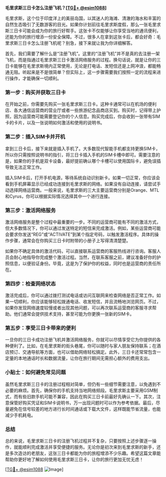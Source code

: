 **毛里求斯三日卡怎么注册飞机？[[TG💪+ @esim1088](https://t.me/s/esim1088)]**

毛里求斯，这个位于印度洋上的美丽岛国，以其迷人的海滩、清澈的海水和丰富的自然生态吸引了无数游客的目光。如果你计划前往毛里求斯度假，那么一张毛里求斯三日卡可能会成为你的旅行好帮手。这张卡不仅能够让你享受当地的通讯便利，还能为你的旅行增添一份安全保障。不过，很多人在拿到这张卡后，都会好奇：毛里求斯三日卡怎么注册飞机呢？别急，接下来就让我为你详细解答。

首先，我们需要了解什么是“注册飞机”。这里的“注册飞机”并不是真的去注册一架飞机，而是指通过毛里求斯三日卡激活网络服务的过程。换句话说，就是让你的三日卡能够在毛里求斯境内正常使用，无论是打电话、发短信还是上网冲浪，都能畅通无阻。听起来是不是很简单？但实际上，这一步骤需要我们按照一定的流程来进行操作，才能确保一切顺利。

### **第一步：购买并获取三日卡**

在开始之前，你需要先购买一张毛里求斯三日卡。这种卡通常可以在机场的便利店、各大通信运营商的营业厅或者一些旅游纪念品商店买到。购买时，记得带上护照，因为运营商可能需要登记你的个人信息。购买完成后，你会收到一张带有SIM卡的卡片，以及一张说明如何激活和使用的说明书。

### **第二步：插入SIM卡并开机**

拿到三日卡后，接下来就是插入手机了。大多数现代智能手机都支持更换SIM卡，所以你只需按照说明书的指引，将三日卡插入手机的SIM卡槽中即可。需要注意的是，如果你的手机是双卡设备，最好提前确认哪个卡槽可以使用国际卡，避免误插导致无法正常工作。

插入SIM卡后，打开手机电源，等待系统自动识别新卡。如果一切正常，你应该会看到手机屏幕显示已经成功连接到毛里求斯的网络。如果没有自动连接，请尝试手动选择网络运营商。一般来说，毛里求斯的三大主要运营商分别是Orange、MTL和Cyrus，你可以根据实际情况选择其中一个进行连接。

### **第三步：激活网络服务**

激活网络服务是整个过程中最重要的一步。不同的运营商可能有不同的激活方式，但大多数情况下，你可以通过发送特定的短信来完成激活。例如，某些运营商可能会要求你发送“REG”或“ACTIVATE”到某个指定号码，以触发激活程序。具体的操作步骤，通常会在你购买三日卡时附带的小册子上写得清清楚楚。

如果你不确定具体的激活代码，可以直接联系运营商的客服热线进行咨询。客服人员会耐心地指导你完成整个激活过程。当然，在联系客服之前，建议准备好你的护照信息，以便验证身份。毕竟，这是为了保护你的权益，同时也是运营商的责任所在。

### **第四步：检查网络状态**

激活完成后，你可以通过拨打测试电话或访问互联网来检查网络是否正常工作。如果一切顺利，你应该能够轻松拨通电话、收发短信，并且流畅地浏览网页。不过，如果你发现网络速度较慢或者出现其他问题，可以再次联系运营商的客服寻求帮助。他们通常会提供技术支持，甚至可能为你更换一张新的SIM卡。

### **第五步：享受三日卡带来的便利**

一旦你的三日卡成功注册飞机并激活网络服务，你就可以尽情享受它为你提供的各种便利了。比如，在毛里求斯的街头巷尾，你可以随时与家人朋友保持联系；在酒店预订、交通导航等方面，也可以借助网络轻松搞定。此外，三日卡还常常包含一定量的本地通话时长和数据流量，让你在旅行期间无需担心额外的费用支出。

### **小贴士：如何避免常见问题**

虽然毛里求斯三日卡的注册过程相对简单，但仍有一些细节需要注意，以免遇到不必要的麻烦。首先，确保你的手机支持当地网络频段。毛里求斯主要采用GSM制式，而有些旧款手机可能不兼容，因此在购买三日卡前最好先确认一下。其次，注意保管好购买凭证和SIM卡说明书，万一出现问题时可以作为参考依据。最后，尽量避免在信号较差的地方进行长时间通话或下载大文件，这样既能节省流量，也能减少手机耗电。

### **总结**

总的来说，毛里求斯三日卡的注册飞机过程并不复杂，只要按照上述步骤逐一操作，就能顺利完成激活并享受便捷的服务。无论你是初次来到毛里求斯的新手，还是多次造访的老朋友，这张三日卡都能为你的旅程增添不少乐趣。希望这篇文章能帮助你更好地了解如何使用毛里求斯三日卡，让你的旅行更加无忧无虑！

[[TG💪+ @esim1088](https://t.me/s/esim1088) ![Image](https://i.postimg.cc/4NQfJmqS/Snipaste-2025-05-13-00-14-12.png)]